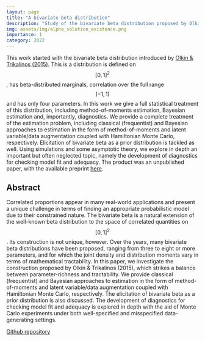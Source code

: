 ```yaml
---
layout: page
title: "A bivariate beta distribution"
description: "Study of the bivariate beta distribution proposed by Olkin and Trikalinos (2015), parameter inference and diagnostics."
img: assets/img/alpha_solution_existence.png
importance: 1
category: 2022
---
```


This work started with the bivariate beta distribution introduced by [Olkin & Trikalinos (2015)](https://www.sciencedirect.com/science/article/pii/S0167715214003241). 
This is a distribution is defined on $$[0,1]^2$$, has beta-distributed marginals, correlation over the full range $$(-1,1)$$ and has only four parameters.
In this work we give a full statistical treatment of this distribution, including method-of-moments estimation, Bayesian estimation and, importantly, diagnostics. 
We provide a complete treatment of the estimation problem, including classical (frequentist) and Bayesian approaches to estimation in the form of method-of-moments and latent variable/data augmentation coupled with Hamiltonian Monte Carlo, respectively. 
Elicitation of bivariate beta as a prior distribution is tackled as well. 
Using simulations and some asymptotic theory, we explore in depth an important but often neglected topic, namely the development of diagnostics for checking model fit and adequacy.
The product was an unpublished paper, with the available preprint [here](https://arxiv.org/pdf/2303.01271.pdf).

## Abstract

Correlated proportions appear in many real-world applications and present a unique challenge in terms of finding an appropriate probabilistic model due to their constrained nature. 
The bivariate beta is a natural extension of the well-known beta distribution to the space of correlated quantities on $$[0,1]^2$$. 
Its construction is not unique, however. 
Over the years, many bivariate beta distributions have been proposed, ranging from three to eight or more parameters, and for which the joint density and distribution moments vary in terms of mathematical tractability. In this paper, we investigate the construction proposed by Olkin & Trikalinos (2015), which strikes a balance between parameter-richness and tractability. 
We provide classical (frequentist) and Bayesian approaches to estimation in the form of method-of-moments and latent variable/data augmentation coupled with Hamiltonian Monte Carlo, respectively. 
The elicitation of bivariate beta as a prior distribution is also discussed. 
The development of diagnostics for checking model fit and adequacy is explored in depth with the aid of Monte Carlo experiments under both well-specified and misspecified data-generating settings. 

[Github repository](https://github.com/lucasmoschen/bivariate-beta/)